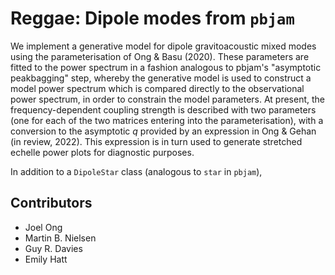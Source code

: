 # Reggae: Dipole modes from `pbjam`

We implement a generative model for dipole gravitoacoustic mixed modes using the parameterisation of Ong & Basu (2020). These parameters are fitted to the power spectrum in a fashion analogous to pbjam's "asymptotic peakbagging" step, whereby the generative model is used to construct a model power spectrum which is compared directly to the observational power spectrum, in order to constrain the model parameters. At present, the frequency-dependent coupling strength is described with two parameters (one for each of the two matrices entering into the parameterisation), with a conversion to the asymptotic $q$ provided by an expression in Ong & Gehan (in review, 2022). This expression is in turn used to generate stretched echelle power plots for diagnostic purposes.

In addition to a `DipoleStar` class (analogous to `star` in `pbjam`),

## Contributors

- Joel Ong
- Martin B. Nielsen
- Guy R. Davies
- Emily Hatt